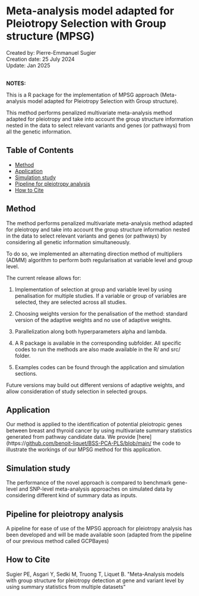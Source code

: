 # Meta-analysis model adapted for Pleiotropy Selection with Group structure (MPSG)

Created by: Pierre-Emmanuel Sugier<br>
Creation date: 25 July 2024<br>
Update: Jan 2025<br>
<br>

**NOTES:**
<br>

This is a R package for the implementation of MPSG approach (Meta-analysis model adapted for Pleiotropy Selection with Group structure). 

This method performs penalized multivariate meta-analysis method adapted for pleiotropy and take into account the group structure information nested in the data to select relevant variants and genes (or pathways) from all the genetic information.


## Table of Contents
- [Method](#method)
- [Application](#application)
- [Simulation study](#simulation-study)
- [Pipeline for pleiotropy analysis](#pipeline)
- [How to Cite](#how-to-cite)

## Method

The method performs penalized multivariate meta-analysis method adapted for pleiotropy and take into account the group structure information nested in the data to select relevant variants and genes (or pathways) by considering all genetic information simultaneously.

To do so, we implemented an alternating direction method of multipliers (ADMM) algorithm to perform both regularisation at variable level and group level.

The current release allows for:

1. Implementation of selection at group and variable level by using penalisation for multiple studies. If a variable or group of variables are selected, they are selected across all studies.

2. Choosing weights version for the penalisation of the method: standard version of the adaptive weights and no use of adaptive weights.

3. Parallelization along both hyperparameters alpha and lambda.

4. A R package is available in the corresponding subfolder. All specific codes to run the methods are also made available in the R/ and src/ folder. 

5. Examples codes can be found through the application and simulation sections. 

Future versions may build out different versions of adaptive weights, and allow consideration of study selection in selected groups.


## Application

Our method is applied to the identification of potential pleiotropic genes between breast and thyroid cancer by using multivariate summary statistics generated from pathway candidate data. We provide [here](https://[github.com/benoit-liquet/BSS-PCA-PLS/blob/main/](https://github.com/PESugier/MPSG/main/Application/Application_to_pathway_candidates_cancer_data.md) the code to illustrate the workings of our MPSG method for this application.


## Simulation study

The performance of the novel approach is compared to benchmark gene-level and SNP-level meta-analysis approaches on simulated data by considering different kind of summary data as inputs.


## Pipeline for pleiotropy analysis 
A pipeline for ease of use of the MPSG approach for pleiotropy analysis has been developed and will be made available soon (adapted from the pipeline of our previous method called GCPBayes)

## How to Cite
Sugier PE, Asgari Y, Sedki M, Truong T, Liquet B. "Meta-Analysis models with group structure for pleiotropy detection at gene and variant level by using summary statistics from multiple datasets"
<br>
<br>
